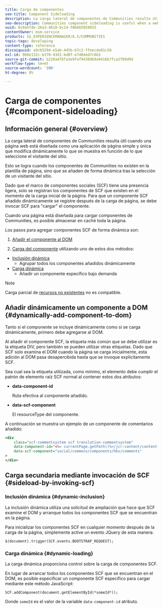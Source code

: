 ```yaml
---
title: Carga de componentes
seo-title: Component Sideloading
description: La carga lateral de componentes de Communities resulta útil cuando una página web está diseñada como una aplicación de página simple y única que modifica dinámicamente lo que se muestra en función de lo que seleccione el visitante del sitio
seo-description: Communities component sideloading is useful when a web page is designed as a simple, single page app that dynamically alters what is displayed depending on what is selected by the site visitor
uuid: 8c9a5fde-26a3-4610-bc14-f8b665059015
contentOwner: msm-service
products: SG_EXPERIENCEMANAGER/6.5/COMMUNITIES
topic-tags: developing
content-type: reference
discoiquuid: a9cb5294-e5ab-445b-b7c2-ffeecda91c50
exl-id: 960e132c-b370-43d1-bd8f-e7d0ded7c0b3
source-git-commit: b220adf6fa3e9faf94389b9a9416b7fca2f89d9d
workflow-type: tm+mt
source-wordcount: '396'
ht-degree: 0%

---
```


# Carga de componentes {#component-sideloading}

## Información general {#overview}

La carga lateral de componentes de Communities resulta útil cuando una página web está diseñada como una aplicación de página simple y única que modifica dinámicamente lo que se muestra en función de lo que seleccione el visitante del sitio.

Esto se logra cuando los componentes de Communities no existen en la plantilla de página, sino que se añaden de forma dinámica tras la selección de un visitante del sitio.

Dado que el marco de componentes sociales (SCF) tiene una presencia ligera, solo se registran los componentes de SCF que existen en el momento de la carga inicial de la página. Para que un componente SCF añadido dinámicamente se registre después de la carga de página, se debe invocar SCF para &quot;cargar&quot; el componente.

Cuando una página está diseñada para cargar componentes de Communities, es posible almacenar en caché toda la página.

Los pasos para agregar componentes SCF de forma dinámica son:

1. [Añadir el componente al DOM](#dynamically-add-component-to-dom)

1. [Carga del componente](#sideload-by-invoking-scf) utilizando uno de estos dos métodos:

* [Inclusión dinámica](#dynamic-inclusion)
   * Agrupar todos los componentes añadidos dinámicamente
* [Carga dinámica](#dynamic-loading)
   * Añadir un componente específico bajo demanda

>[!NOTE]
>
>Carga parcial de [recursos no existentes](scf.md#add-or-include-a-communities-component) no es compatible.

## Añadir dinámicamente un componente a DOM {#dynamically-add-component-to-dom}

Tanto si el componente se incluye dinámicamente como si se carga dinámicamente, primero debe agregarse al DOM.

Al añadir el componente SCF, la etiqueta más común que se debe utilizar es la etiqueta DIV, pero también se pueden utilizar otras etiquetas. Dado que SCF solo examina el DOM cuando la página se carga inicialmente, esta adición al DOM pasa desapercibida hasta que se invoque explícitamente SCF.

Sea cual sea la etiqueta utilizada, como mínimo, el elemento debe cumplir el patrón de elemento raíz SCF normal al contener estos dos atributos:

* **data-component-id**

   Ruta efectiva al componente añadido.

* **data-scf-component**

   El resourceType del componente.

A continuación se muestra un ejemplo de un componente de comentarios añadido:

```xml
<div
    class="scf-commentsystem scf translation-commentsystem"
    data-component-id="<%= currentPage.getPath()%>/jcr:content/content-left/comments"
    data-scf-component="social/commons/components/hbs/comments"
>
</div>
```

## Carga secundaria mediante invocación de SCF {#sideload-by-invoking-scf}

### Inclusión dinámica {#dynamic-inclusion}

La inclusión dinámica utiliza una solicitud de ampliación que hace que SCF examine el DOM y arranque todos los componentes SCF que se encuentran en la página.

Para inicializar los componentes SCF en cualquier momento después de la carga de la página, simplemente active un evento JQuery de esta manera:

`$(document).trigger(SCF.events.BOOTSTRAP_REQUEST);`

### Carga dinámica {#dynamic-loading}

La carga dinámica proporciona control sobre la carga de componentes SCF.

En lugar de arrancar todos los componentes SCF que se encuentran en el DOM, es posible especificar un componente SCF específico para cargar mediante este método JavaScript:

`SCF.addComponent(document.getElementById(*someId*));`

Donde `someId` es el valor de la variable `data-component-id` atributo.
